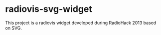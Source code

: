 radiovis-svg-widget
===================

This project is a radiovis widget developed during RadioHack 2013 based on SVG.

